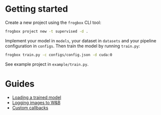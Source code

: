 # Getting started

Create a new project using the `frogbox` CLI tool:

```sh
frogbox project new -t supervised -d .
```

Implement your model in `models`, your dataset in `datasets` and your pipeline configuration in `configs`.
Then train the model by running `train.py`:

```sh
frogbox train.py -c configs/config.json -d cuda:0
```

See example project in `example/train.py`.

# Guides

* [Loading a trained model](frogbox/utils.html#loading-a-trained-model)
* [Logging images to W&B](frogbox/callbacks/image_logger.html#logging-images)
* [Custom callbacks](frogbox/callbacks.html#custom-callbacks)